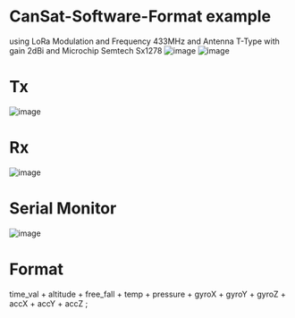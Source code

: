 # CanSat-Software-Format example  
using LoRa Modulation and Frequency 433MHz and Antenna T-Type with gain 2dBi
and Microchip Semtech Sx1278 
![image](https://github.com/user-attachments/assets/76794e77-2d9b-45ef-a976-063d26a2ab12)
![image](https://github.com/user-attachments/assets/2be97fd9-37f5-457d-9b67-4901b1d8e164)



# Tx
![image](https://github.com/user-attachments/assets/c289aceb-3c65-4446-ac0e-9effc736d59c)

# Rx
![image](https://github.com/user-attachments/assets/8239a6c3-7619-4935-9914-c30552dea4e5)

# Serial Monitor
![image](https://github.com/user-attachments/assets/d0e097cd-dd8b-43d7-84ea-2145905c3a23)

# Format 
time_val + altitude + free_fall + temp + pressure + gyroX + gyroY + gyroZ + accX + accY + accZ ;
